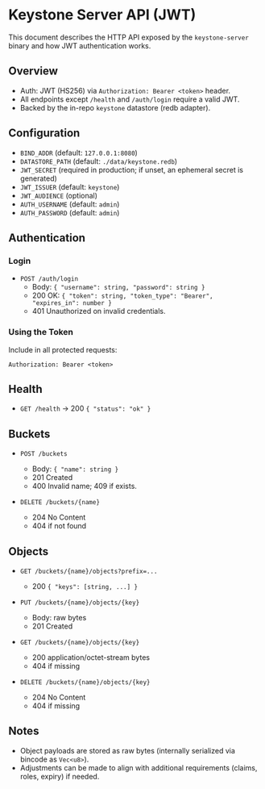 # Keystone Server API (JWT)

This document describes the HTTP API exposed by the `keystone-server` binary and how JWT authentication works.

## Overview

- Auth: JWT (HS256) via `Authorization: Bearer <token>` header.
- All endpoints except `/health` and `/auth/login` require a valid JWT.
- Backed by the in-repo `keystone` datastore (redb adapter).

## Configuration

- `BIND_ADDR` (default: `127.0.0.1:8080`)
- `DATASTORE_PATH` (default: `./data/keystone.redb`)
- `JWT_SECRET` (required in production; if unset, an ephemeral secret is generated)
- `JWT_ISSUER` (default: `keystone`)
- `JWT_AUDIENCE` (optional)
- `AUTH_USERNAME` (default: `admin`)
- `AUTH_PASSWORD` (default: `admin`)

## Authentication

### Login

- `POST /auth/login`
  - Body: `{ "username": string, "password": string }`
  - 200 OK: `{ "token": string, "token_type": "Bearer", "expires_in": number }`
  - 401 Unauthorized on invalid credentials.

### Using the Token

Include in all protected requests:

```
Authorization: Bearer <token>
```

## Health

- `GET /health` → 200 `{ "status": "ok" }`

## Buckets

- `POST /buckets`
  - Body: `{ "name": string }`
  - 201 Created
  - 400 Invalid name; 409 if exists.

- `DELETE /buckets/{name}`
  - 204 No Content
  - 404 if not found

## Objects

- `GET /buckets/{name}/objects?prefix=...`
  - 200 `{ "keys": [string, ...] }`

- `PUT /buckets/{name}/objects/{key}`
  - Body: raw bytes
  - 201 Created

- `GET /buckets/{name}/objects/{key}`
  - 200 application/octet-stream bytes
  - 404 if missing

- `DELETE /buckets/{name}/objects/{key}`
  - 204 No Content
  - 404 if missing

## Notes

- Object payloads are stored as raw bytes (internally serialized via bincode as `Vec<u8>`).
- Adjustments can be made to align with additional requirements (claims, roles, expiry) if needed.


